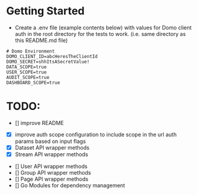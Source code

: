 # Getting Started
- Create a .env file (example contents below) with values for Domo client auth in the root directory for the tests to work. (i.e. same directory as this README.md file)
```
# Domo Environment
DOMO_CLIENT_ID=abcHeresTheClientId
DOMO_SECRET=shhItsASecretValue!
DATA_SCOPE=true
USER_SCOPE=true
AUDIT_SCOPE=true
DASHBOARD_SCOPE=true
```

# TODO:
- [] improve README
- [x] improve auth scope configuration to include scope in the url auth params based on input flags
- [x] Dataset API wrapper methods
- [x] Stream API wrapper methods
- [] User API wrapper methods
- [] Group API wrapper methods
- [] Page API wrapper methods
- [] Go Modules for dependency management

